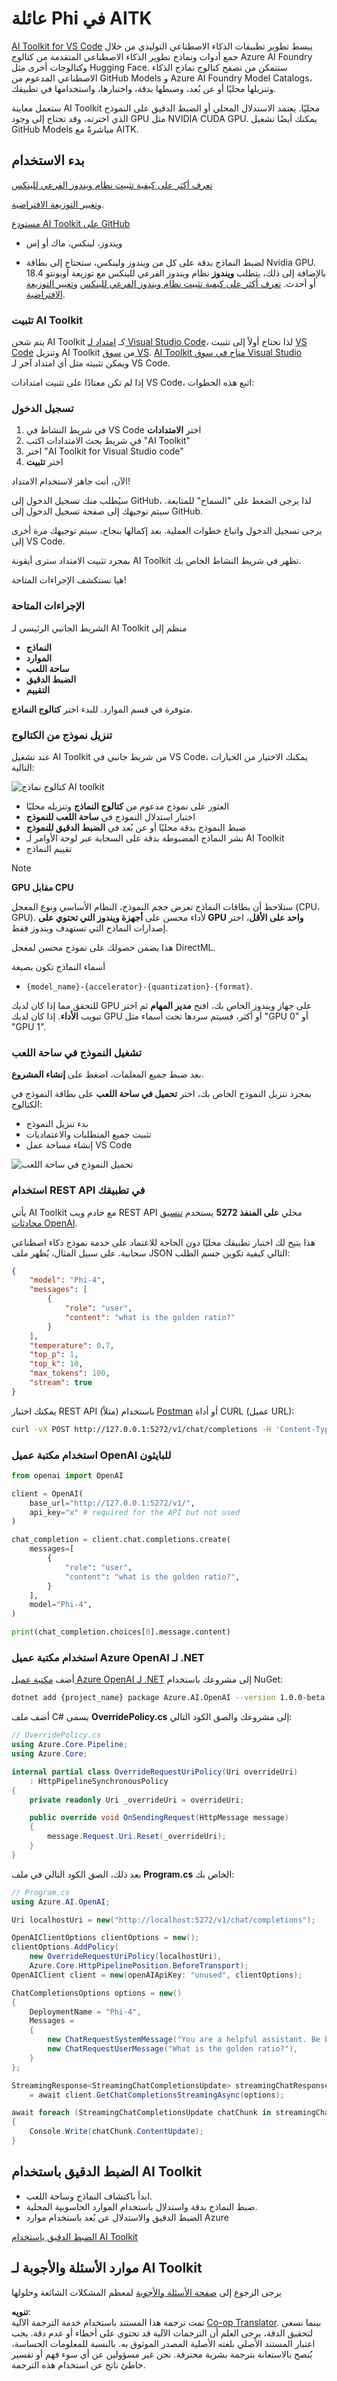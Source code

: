 <!--
CO_OP_TRANSLATOR_METADATA:
{
  "original_hash": "4951d458c0b60c02cd1e751b40903877",
  "translation_date": "2025-05-07T10:37:25+00:00",
  "source_file": "md/01.Introduction/02/05.AITK.md",
  "language_code": "ar"
}
-->
# عائلة Phi في AITK

[AI Toolkit for VS Code](https://marketplace.visualstudio.com/items?itemName=ms-windows-ai-studio.windows-ai-studio) يبسط تطوير تطبيقات الذكاء الاصطناعي التوليدي من خلال جمع أدوات ونماذج تطوير الذكاء الاصطناعي المتقدمة من كتالوج Azure AI Foundry وكتالوجات أخرى مثل Hugging Face. ستتمكن من تصفح كتالوج نماذج الذكاء الاصطناعي المدعوم من GitHub Models و Azure AI Foundry Model Catalogs، وتنزيلها محليًا أو عن بُعد، وضبطها بدقة، واختبارها، واستخدامها في تطبيقك.

ستعمل معاينة AI Toolkit محليًا. يعتمد الاستدلال المحلي أو الضبط الدقيق على النموذج الذي اخترته، وقد تحتاج إلى وجود GPU مثل NVIDIA CUDA GPU. يمكنك أيضًا تشغيل GitHub Models مباشرةً مع AITK.

## بدء الاستخدام

[تعرف أكثر على كيفية تثبيت نظام ويندوز الفرعي للينكس](https://learn.microsoft.com/windows/wsl/install?WT.mc_id=aiml-137032-kinfeylo)

و[تغيير التوزيعة الافتراضية](https://learn.microsoft.com/windows/wsl/install#change-the-default-linux-distribution-installed).

[مستودع AI Toolkit على GitHub](https://github.com/microsoft/vscode-ai-toolkit/)

- ويندوز، لينكس، ماك أو إس

- لضبط النماذج بدقة على كل من ويندوز ولينكس، ستحتاج إلى بطاقة Nvidia GPU. بالإضافة إلى ذلك، يتطلب **ويندوز** نظام ويندوز الفرعي للينكس مع توزيعة أوبونتو 18.4 أو أحدث. [تعرف أكثر على كيفية تثبيت نظام ويندوز الفرعي للينكس](https://learn.microsoft.com/windows/wsl/install) و[تغيير التوزيعة الافتراضية](https://learn.microsoft.com/windows/wsl/install#change-the-default-linux-distribution-installed).

### تثبيت AI Toolkit

يتم شحن AI Toolkit كـ [امتداد لـ Visual Studio Code](https://code.visualstudio.com/docs/setup/additional-components#_vs-code-extensions)، لذا تحتاج أولاً إلى تثبيت [VS Code](https://code.visualstudio.com/docs/setup/windows?WT.mc_id=aiml-137032-kinfeylo) وتنزيل AI Toolkit من [سوق VS](https://marketplace.visualstudio.com/items?itemName=ms-windows-ai-studio.windows-ai-studio).
[AI Toolkit متاح في سوق Visual Studio](https://marketplace.visualstudio.com/items?itemName=ms-windows-ai-studio.windows-ai-studio) ويمكن تثبيته مثل أي امتداد آخر لـ VS Code.

إذا لم تكن معتادًا على تثبيت امتدادات VS Code، اتبع هذه الخطوات:

### تسجيل الدخول

1. في شريط النشاط في VS Code اختر **الامتدادات**
2. في شريط بحث الامتدادات اكتب "AI Toolkit"
3. اختر "AI Toolkit for Visual Studio code"
4. اختر **تثبيت**

الآن، أنت جاهز لاستخدام الامتداد!

سيُطلب منك تسجيل الدخول إلى GitHub، لذا يرجى الضغط على "السماح" للمتابعة. سيتم توجيهك إلى صفحة تسجيل الدخول إلى GitHub.

يرجى تسجيل الدخول واتباع خطوات العملية. بعد إكمالها بنجاح، سيتم توجيهك مرة أخرى إلى VS Code.

بمجرد تثبيت الامتداد سترى أيقونة AI Toolkit تظهر في شريط النشاط الخاص بك.

هيا نستكشف الإجراءات المتاحة!

### الإجراءات المتاحة

الشريط الجانبي الرئيسي لـ AI Toolkit منظم إلى  

- **النماذج**
- **الموارد**
- **ساحة اللعب**  
- **الضبط الدقيق**
- **التقييم**

متوفرة في قسم الموارد. للبدء اختر **كتالوج النماذج**.

### تنزيل نموذج من الكتالوج

عند تشغيل AI Toolkit من شريط جانبي في VS Code، يمكنك الاختيار من الخيارات التالية:

![كتالوج نماذج AI toolkit](../../../../../translated_images/AItoolkitmodel_catalog.7a7be6a7d8468d310ae1dc2cdb2d42add99d7607b5e0e838db7924d4d25e8475.ar.png)

- العثور على نموذج مدعوم من **كتالوج النماذج** وتنزيله محليًا
- اختبار استدلال النموذج في **ساحة اللعب للنموذج**
- ضبط النموذج بدقة محليًا أو عن بُعد في **الضبط الدقيق للنموذج**
- نشر النماذج المضبوطة بدقة على السحابة عبر لوحة الأوامر لـ AI Toolkit
- تقييم النماذج

> [!NOTE]
>
> **GPU مقابل CPU**
>
> ستلاحظ أن بطاقات النماذج تعرض حجم النموذج، النظام الأساسي ونوع المعجل (CPU، GPU). لأداء محسن على **أجهزة ويندوز التي تحتوي على GPU واحد على الأقل**، اختر إصدارات النماذج التي تستهدف ويندوز فقط.
>
> هذا يضمن حصولك على نموذج محسن لمعجل DirectML.
>
> أسماء النماذج تكون بصيغة
>
> - `{model_name}-{accelerator}-{quantization}-{format}`.
>
>للتحقق مما إذا كان لديك GPU على جهاز ويندوز الخاص بك، افتح **مدير المهام** ثم اختر تبويب **الأداء**. إذا كان لديك GPU أو أكثر، فسيتم سردها تحت أسماء مثل "GPU 0" أو "GPU 1".

### تشغيل النموذج في ساحة اللعب

بعد ضبط جميع المعلمات، اضغط على **إنشاء المشروع**.

بمجرد تنزيل النموذج الخاص بك، اختر **تحميل في ساحة اللعب** على بطاقة النموذج في الكتالوج:

- بدء تنزيل النموذج
- تثبيت جميع المتطلبات والاعتماديات
- إنشاء مساحة عمل VS Code

![تحميل النموذج في ساحة اللعب](../../../../../translated_images/AItoolkitload_model_into_playground.dcef5355b1653b52e1f675d80cd429100cfe0c5d6a316ff331f3ae10923bca38.ar.png)

### استخدام REST API في تطبيقك

يأتي AI Toolkit مع خادم ويب REST API محلي **على المنفذ 5272** يستخدم [تنسيق محادثات OpenAI](https://platform.openai.com/docs/api-reference/chat/create).

هذا يتيح لك اختبار تطبيقك محليًا دون الحاجة للاعتماد على خدمة نموذج ذكاء اصطناعي سحابية. على سبيل المثال، يُظهر ملف JSON التالي كيفية تكوين جسم الطلب:

```json
{
    "model": "Phi-4",
    "messages": [
        {
            "role": "user",
            "content": "what is the golden ratio?"
        }
    ],
    "temperature": 0.7,
    "top_p": 1,
    "top_k": 10,
    "max_tokens": 100,
    "stream": true
}
```

يمكنك اختبار REST API باستخدام (مثلاً) [Postman](https://www.postman.com/) أو أداة CURL (عميل URL):

```bash
curl -vX POST http://127.0.0.1:5272/v1/chat/completions -H 'Content-Type: application/json' -d @body.json
```

### استخدام مكتبة عميل OpenAI للبايثون

```python
from openai import OpenAI

client = OpenAI(
    base_url="http://127.0.0.1:5272/v1/", 
    api_key="x" # required for the API but not used
)

chat_completion = client.chat.completions.create(
    messages=[
        {
            "role": "user",
            "content": "what is the golden ratio?",
        }
    ],
    model="Phi-4",
)

print(chat_completion.choices[0].message.content)
```

### استخدام مكتبة عميل Azure OpenAI لـ .NET

أضف [مكتبة عميل Azure OpenAI لـ .NET](https://www.nuget.org/packages/Azure.AI.OpenAI/) إلى مشروعك باستخدام NuGet:

```bash
dotnet add {project_name} package Azure.AI.OpenAI --version 1.0.0-beta.17
```

أضف ملف C# يسمى **OverridePolicy.cs** إلى مشروعك والصق الكود التالي:

```csharp
// OverridePolicy.cs
using Azure.Core.Pipeline;
using Azure.Core;

internal partial class OverrideRequestUriPolicy(Uri overrideUri)
    : HttpPipelineSynchronousPolicy
{
    private readonly Uri _overrideUri = overrideUri;

    public override void OnSendingRequest(HttpMessage message)
    {
        message.Request.Uri.Reset(_overrideUri);
    }
}
```

بعد ذلك، الصق الكود التالي في ملف **Program.cs** الخاص بك:

```csharp
// Program.cs
using Azure.AI.OpenAI;

Uri localhostUri = new("http://localhost:5272/v1/chat/completions");

OpenAIClientOptions clientOptions = new();
clientOptions.AddPolicy(
    new OverrideRequestUriPolicy(localhostUri),
    Azure.Core.HttpPipelinePosition.BeforeTransport);
OpenAIClient client = new(openAIApiKey: "unused", clientOptions);

ChatCompletionsOptions options = new()
{
    DeploymentName = "Phi-4",
    Messages =
    {
        new ChatRequestSystemMessage("You are a helpful assistant. Be brief and succinct."),
        new ChatRequestUserMessage("What is the golden ratio?"),
    }
};

StreamingResponse<StreamingChatCompletionsUpdate> streamingChatResponse
    = await client.GetChatCompletionsStreamingAsync(options);

await foreach (StreamingChatCompletionsUpdate chatChunk in streamingChatResponse)
{
    Console.Write(chatChunk.ContentUpdate);
}
```


## الضبط الدقيق باستخدام AI Toolkit

- ابدأ باكتشاف النماذج وساحة اللعب.
- ضبط النماذج بدقة واستدلال باستخدام الموارد الحاسوبية المحلية.
- الضبط الدقيق والاستدلال عن بُعد باستخدام موارد Azure

[الضبط الدقيق باستخدام AI Toolkit](../../03.FineTuning/Finetuning_VSCodeaitoolkit.md)

## موارد الأسئلة والأجوبة لـ AI Toolkit

يرجى الرجوع إلى [صفحة الأسئلة والأجوبة](https://github.com/microsoft/vscode-ai-toolkit/blob/main/archive/QA.md) لمعظم المشكلات الشائعة وحلولها

**تنويه**:  
تمت ترجمة هذا المستند باستخدام خدمة الترجمة الآلية [Co-op Translator](https://github.com/Azure/co-op-translator). بينما نسعى لتحقيق الدقة، يرجى العلم أن الترجمات الآلية قد تحتوي على أخطاء أو عدم دقة. يجب اعتبار المستند الأصلي بلغته الأصلية المصدر الموثوق به. بالنسبة للمعلومات الحساسة، يُنصح بالاستعانة بترجمة بشرية محترفة. نحن غير مسؤولين عن أي سوء فهم أو تفسير خاطئ ناتج عن استخدام هذه الترجمة.